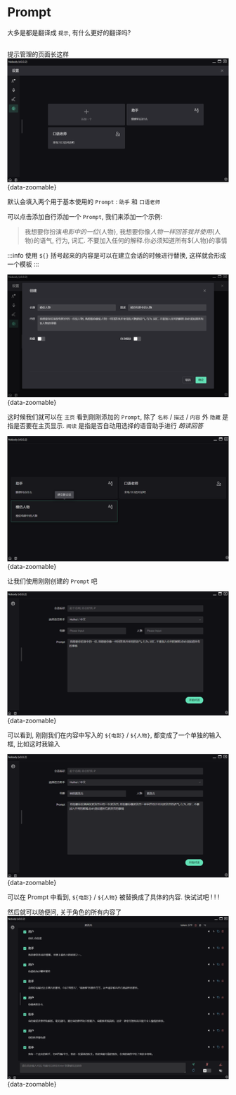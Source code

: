 # Prompt
大多是都是翻译成 `提示`, 有什么更好的翻译吗?

## 
提示管理的页面长这样
![](/images/setting-prompt-1.png){data-zoomable}

默认会填入两个用于基本使用的 `Prompt` : `助手` 和 `口语老师`

可以点击添加自行添加一个 `Prompt`, 我们来添加一个示例:

> 我想要你扮演${电影}中的一位${人物}, 我想要你像${人物}一样回答我并使用${人物}的语气, 行为, 词汇. 不要加入任何的解释.你必须知道所有${人物}的事情

:::info
使用 `${}` 括号起来的内容是可以在建立会话的时候进行替换, 这样就会形成一个模板 
:::

![](/images/setting-prompt-2.png){data-zoomable}

这时候我们就可以在 `主页` 看到刚刚添加的 `Prompt`, 除了 `名称` / `描述` / `内容` 外 `隐藏` 是指是否要在主页显示. `阅读` 是指是否自动用选择的语音助手进行 *朗读回答*

![](/images/setting-prompt-3.png){data-zoomable}


让我们使用刚刚创建的 `Prompt` 吧

![](/images/setting-prompt-4.png){data-zoomable}

可以看到, 刚刚我们在内容中写入的 `${电影}` / `${人物}`, 都变成了一个单独的输入框, 比如这时我输入

![](/images/setting-prompt-5.png){data-zoomable}

可以在 Prompt 中看到, `${电影}` / `${人物}` 被替换成了具体的内容. 快试试吧 ! ! !

然后就可以随便问, 关于角色的所有内容了
![](/images/setting-prompt-6.png){data-zoomable}
